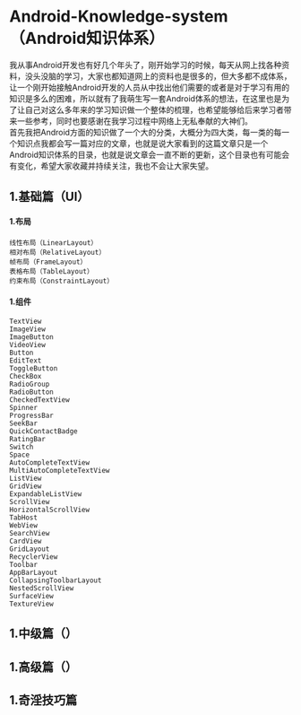 # Android-Knowledge-system（Android知识体系）

我从事Android开发也有好几个年头了，刚开始学习的时候，每天从网上找各种资料，没头没脑的学习，大家也都知道网上的资料也是很多的，但大多都不成体系，让一个刚开始接触Android开发的人员从中找出他们需要的或者是对于学习有用的知识是多么的困难，所以就有了我萌生写一套Android体系的想法，在这里也是为了让自己对这么多年来的学习知识做一个整体的梳理，也希望能够给后来学习者带来一些参考，同时也要感谢在我学习过程中网络上无私奉献的大神们。  
首先我把Android方面的知识做了一个大的分类，大概分为四大类，每一类的每一个知识点我都会写一篇对应的文章，也就是说大家看到的这篇文章只是一个Android知识体系的目录，也就是说文章会一直不断的更新，这个目录也有可能会有变化，希望大家收藏并持续关注，我也不会让大家失望。

## 1.基础篇（UI）

#### 1.布局

```
线性布局（LinearLayout）
相对布局（RelativeLayout）
帧布局（FrameLayout）
表格布局（TableLayout）
约束布局（ConstraintLayout）
```

#### 1.组件

```
TextView
ImageView
ImageButton
VideoView
Button
EditText
ToggleButton
CheckBox
RadioGroup
RadioButton
CheckedTextView
Spinner
ProgressBar
SeekBar
QuickContactBadge
RatingBar
Switch
Space
AutoCompleteTextView
MultiAutoCompleteTextView
ListView
GridView
ExpandableListView
ScrollView
HorizontalScrollView
TabHost
WebView
SearchView
CardView
GridLayout
RecyclerView
Toolbar
AppBarLayout
CollapsingToolbarLayout
NestedScrollView
SurfaceView
TextureView
```

## 1.中级篇（）

## 1.高级篇（）

## 1.奇淫技巧篇



